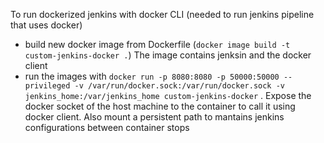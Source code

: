 To run dockerized jenkins with docker CLI (needed to run jenkins pipeline that uses docker)

- build new docker image from Dockerfile (```docker image build -t custom-jenkins-docker .```)
  The image contains jenksin and the docker client
- run the images with ``` docker run -p 8080:8080 -p 50000:50000 --privileged -v /var/run/docker.sock:/var/run/docker.sock -v jenkins_home:/var/jenkins_home custom-jenkins-docker ```
. Expose the docker socket of the host machine to the container to call it using docker client. Also mount a persistent path to mantains jenkins configurations between container stops
